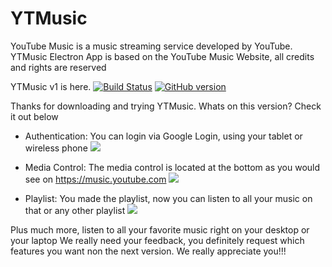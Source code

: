 

# YTMusic
YouTube Music is a music streaming service developed by YouTube. YTMusic Electron App is based on the YouTube Music Website, all credits and rights are reserved

YTMusic v1 is here.
[![Build Status](https://travis-ci.org/joemccann/dillinger.svg?branch=master)](https://travis-ci.org/joemccann/dillinger) [![GitHub version](https://badge.fury.io/gh/Mtechnik%2FYTMusic.svg)](https://badge.fury.io/gh/Mtechnik%2FYTMusic)

Thanks for downloading and trying YTMusic.
Whats on this version? Check it out below
*  Authentication: You can login via Google Login, using your tablet or wireless phone
![](https://www.mediafire.com/convkey/4d54/twvbzdbe76ad4urzg.jpg?size_id=4)

*  Media Control: The media control is located at the bottom as you would see on https://music.youtube.com 
![](https://www.mediafire.com/convkey/a1c2/di2l6i11qp7f6hmzg.jpg?size_id=5)

* Playlist: You made the playlist, now you can listen to all your music on that or any other playlist
![](http://www.mediafire.com/convkey/3356/fg756f9a8dhu9oizg.jpg?size_id=4)

Plus much more, listen to all your favorite music right on your desktop or your laptop
We really need your feedback, you definitely request which features you want non the next version. We really appreciate  you!!!

<!--stackedit_data:
eyJoaXN0b3J5IjpbMTc3ODc0MTQ5NV19
-->